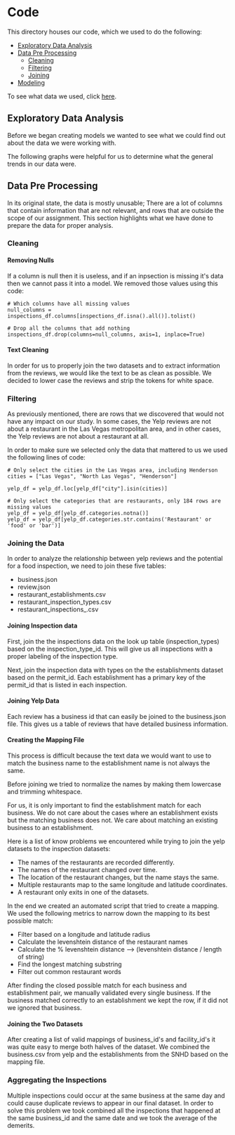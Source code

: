 # Code

This directory houses our code, which we used to do the following:

- [Exploratory Data Analysis](#exploratory-data-analysis)
- [Data Pre Processing](#data-pre-processing)
  - [Cleaning](#cleaning)
  - [Filtering](#filtering)
  - [Joining](#joining-the-data)
- [Modeling](#modeling)

To see what data we used, click [here](../data).

## Exploratory Data Analysis

Before we began creating models we wanted to see what we could find out about the data we were working with.

The following graphs were helpful for us to determine what the general trends in our data were.

## Data Pre Processing

In its original state, the data is mostly unusable; There are a lot of columns that contain information that are not relevant, and rows that are outside the scope of our assignment. This section highlights what we have done to prepare the data for proper analysis.

### Cleaning

#### Removing Nulls

If a column is null then it is useless, and if an inpsection is missing it's data then we cannot pass it into a model. We removed those values using this code:

```
# Which columns have all missing values
null_columns = inspections_df.columns[inspections_df.isna().all()].tolist()

# Drop all the columns that add nothing
inspections_df.drop(columns=null_columns, axis=1, inplace=True)
```

#### Text Cleaning

In order for us to properly join the two datasets and to extract information from the reviews, we would like the text to be as clean as possible. We decided to lower case the reviews and strip the tokens for white space.

### Filtering

As previously mentioned, there are rows that we discovered that would not have any impact on our study. In some cases, the Yelp reviews are not about a restaurant in the Las Vegas metropolitan area, and in other cases, the Yelp reviews are not about a restaurant at all.

In order to make sure we selected only the data that mattered to us we used the following lines of code:

```
# Only select the cities in the Las Vegas area, including Henderson
cities = ["Las Vegas", "North Las Vegas", "Henderson"]

yelp_df = yelp_df.loc[yelp_df["city"].isin(cities)]

# Only select the categories that are restaurants, only 184 rows are missing values
yelp_df = yelp_df[yelp_df.categories.notna()]
yelp_df = yelp_df[yelp_df.categories.str.contains('Restaurant' or 'food' or 'bar')]
```

### Joining the Data

In order to analyze the relationship between yelp reviews and the potential for a food inspection, we need to join these five tables:

- business.json
- review.json
- restaurant_establishments.csv
- restaurant_inspection_types.csv
- restaurant_inspections_.csv

#### Joining Inspection data

First, join the the inspections data on the look up table (inspection_types) based on the inspection_type_id. This will give us all inspections with a proper labeling of the inspection type.

Next, join the inspection data with types on the the establishments dataset based on the permit_id. Each establishment has a primary key of the permit_id that is listed in each inspection.

#### Joining Yelp Data

Each review has a business id that can easily be joined to the business.json file. This gives us a table of reviews that have detailed business information.

#### Creating the Mapping File

This process is difficult because the text data we would want to use to match the business name to the establishment name is not always the same.

Before joining we tried to normalize the names by making them lowercase and trimming whitespace.

For us, it is only important to find the establishment match for each business. We do not care about the cases where an establishment exists but the matching business does not. We care about matching an existing business to an establishment.

Here is a list of know problems we encountered while trying to join the yelp datasets to the inspection datasets:
- The names of the restaurants are recorded differently.
- The names of the restaurant changed over time.
- The location of the restaurant changes, but the name stays the same.
- Multiple restaurants map to the same longitude and latitude coordinates.
- A restaurant only exits in one of the datasets.

In the end we created an automated script that tried to create a mapping. We used the following metrics to narrow down the mapping to its best possible match:
- Filter based on a longitude and latitude radius
- Calculate the levenshtein distance of the restaurant names
- Calculate the % levenshtein distance --> (levenshtein distance / length of string)
- Find the longest matching substring
- Filter out common restaurant words

After finding the closed possible match for each business and establishment pair, we manually validated every single business. If the business matched correctly to an establishment we kept the row, if it did not we ignored that business.

#### Joining the Two Datasets

After creating a list of valid mappings of business_id's and facility_id's it was quite easy to merge both halves of the dataset. We combined the business.csv from yelp and the establishments from the SNHD based on the mapping file.

### Aggregating the Inspections

Multiple inspections could occur at the same business at the same day and could cause duplicate reviews to appear in our final dataset. In order to solve this problem we took combined all the inspections that happened at the same business_id and the same date and we took the average of the demerits.
